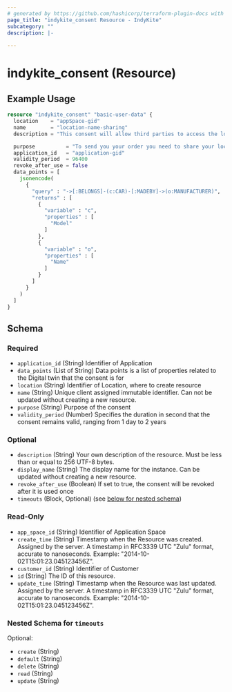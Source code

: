 ```yaml
---
# generated by https://github.com/hashicorp/terraform-plugin-docs with custom templates
page_title: "indykite_consent Resource - IndyKite"
subcategory: ""
description: |-
  
---
```


# indykite_consent (Resource)



## Example Usage

```terraform
resource "indykite_consent" "basic-user-data" {
  location    = "appSpace-gid"
  name        = "location-name-sharing"
  description = "This consent will allow third parties to access the location and name of the user"

  purpose          = "To send you your order you need to share your location and name with the delivery service"
  application_id   = "application-gid"
  validity_period  = 96400
  revoke_after_use = false
  data_points = [
    jsonencode(
      {
        "query" : "->[:BELONGS]-(c:CAR)-[:MADEBY]->(o:MANUFACTURER)",
        "returns" : [
          {
            "variable" : "c",
            "properties" : [
              "Model"
            ]
          },
          {
            "variable" : "o",
            "properties" : [
              "Name"
            ]
          }
        ]
      }
    )
  ]
}
```

<!-- schema generated by tfplugindocs -->
## Schema

### Required

- `application_id` (String) Identifier of Application
- `data_points` (List of String) Data points is a list of properties related to the Digital twin that the consent is for
- `location` (String) Identifier of Location, where to create resource
- `name` (String) Unique client assigned immutable identifier. Can not be updated without creating a new resource.
- `purpose` (String) Purpose of the consent
- `validity_period` (Number) Specifies the duration in second that the consent remains valid, ranging from 1 day to 2 years

### Optional

- `description` (String) Your own description of the resource. Must be less than or equal to 256 UTF-8 bytes.
- `display_name` (String) The display name for the instance. Can be updated without creating a new resource.
- `revoke_after_use` (Boolean) If set to true, the consent will be revoked after it is used once
- `timeouts` (Block, Optional) (see [below for nested schema](#nestedblock--timeouts))

### Read-Only

- `app_space_id` (String) Identifier of Application Space
- `create_time` (String) Timestamp when the Resource was created. Assigned by the server. A timestamp in RFC3339 UTC "Zulu" format, accurate to nanoseconds. Example: "2014-10-02T15:01:23.045123456Z".
- `customer_id` (String) Identifier of Customer
- `id` (String) The ID of this resource.
- `update_time` (String) Timestamp when the Resource was last updated. Assigned by the server. A timestamp in RFC3339 UTC "Zulu" format, accurate to nanoseconds. Example: "2014-10-02T15:01:23.045123456Z".

<a id="nestedblock--timeouts"></a>
### Nested Schema for `timeouts`

Optional:

- `create` (String)
- `default` (String)
- `delete` (String)
- `read` (String)
- `update` (String)


